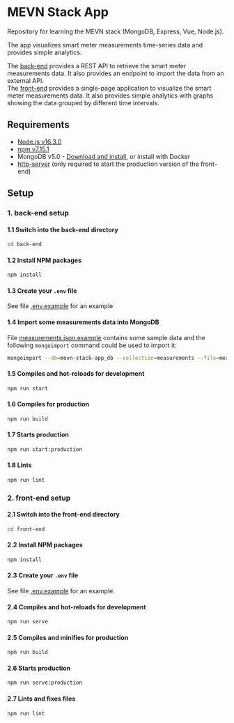 # MEVN Stack App

Repository for learning the MEVN stack (MongoDB, Express, Vue, Node.js).

The app visualizes smart meter measurements time-series data and provides simple analytics.

The [back-end][1] provides a REST API to retrieve the smart meter measurements data. It also provides an endpoint to import the data from an external API.  
The [front-end][2] provides a single-page application to visualize the smart meter measurements data. It also provides simple analytics with graphs showing the data grouped by different time intervals.

## Requirements

- [Node.js v16.3.0][3]
- [npm v7.15.1][4]
- MongoDB v5.0 - [Download and install][5], or install with Docker
- [http-server][9] (only required to start the production version of the front-end)

## Setup

### 1. back-end setup

#### 1.1 Switch into the back-end directory

```sh
cd back-end
```

#### 1.2 Install NPM packages

```sh
npm install
```

#### 1.3 Create your `.env` file

See file [.env.example][6] for an example

#### 1.4 Import some measurements data into MongoDB

File [measurements.json.example][7] contains some sample data and the following `mongoimport` command could be used to import it:

```sh
mongoimport --db=mevn-stack-app_db --collection=measurements --file=measurements.json.example
```

#### 1.5 Compiles and hot-reloads for development

```sh
npm run start
```

#### 1.6 Compiles for production

```sh
npm run build
```

#### 1.7 Starts production

```sh
npm run start:production
```

#### 1.8 Lints

```sh
npm run lint
```

### 2. front-end setup

#### 2.1 Switch into the front-end directory

```sh
cd front-end
```

#### 2.2 Install NPM packages

```sh
npm install
```

#### 2.3 Create your `.env` file

See file [.env.example][8] for an example.

#### 2.4 Compiles and hot-reloads for development

```sh
npm run serve
```

#### 2.5 Compiles and minifies for production

```sh
npm run build
```

#### 2.6 Starts production

```sh
npm run serve:production
```

#### 2.7 Lints and fixes files

```sh
npm run lint
```

<!-- MARKDOWN LINKS -->

[1]: ./back-end
[2]: ./front-end
[3]: https://nodejs.org/en/download/current/
[4]: https://nodejs.org/en/download/current/
[5]: https://www.mongodb.com/try/download/community
[6]: ./back-end/.env.example
[7]: ./back-end/measurements.json.example
[8]: ./front-end/.env.example
[9]: https://www.npmjs.com/package/http-server
